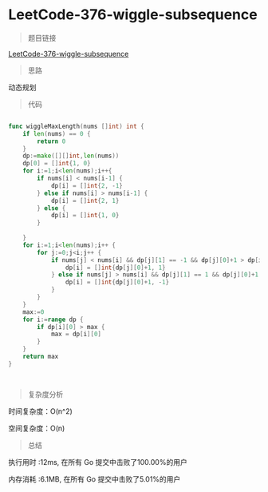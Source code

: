 #  LeetCode-376-wiggle-subsequence

>题目链接

[LeetCode-376-wiggle-subsequence](https://leetcode-cn.com/problems/wiggle-subsequence/)

>思路

动态规划

>代码


```go

func wiggleMaxLength(nums []int) int {
    if len(nums) == 0 {
        return 0
    }
    dp:=make([][]int,len(nums))
    dp[0] = []int{1, 0} 
    for i:=1;i<len(nums);i++{
        if nums[i] < nums[i-1] {
            dp[i] = []int{2, -1}
        } else if nums[i] > nums[i-1] {
            dp[i] = []int{2, 1}
        } else {
            dp[i] = []int{1, 0} 
        }
        
    }
    for i:=1;i<len(nums);i++ {
        for j:=0;j<i;j++ {
            if nums[j] < nums[i] && dp[j][1] == -1 && dp[j][0]+1 > dp[i][0]{
                dp[i] = []int{dp[j][0]+1, 1}
            } else if nums[j] > nums[i] && dp[j][1] == 1 && dp[j][0]+1 > dp[i][0]{
                dp[i] = []int{dp[j][0]+1, -1}
            }
        }
    }
    max:=0
    for i:=range dp {
        if dp[i][0] > max {
            max = dp[i][0]
        }
    }
    return max
}




```

>复杂度分析

时间复杂度：O(n^2)

空间复杂度：O(n)

>总结

执行用时 :12ms, 在所有 Go 提交中击败了100.00%的用户
 
内存消耗 :6.1MB, 在所有 Go 提交中击败了5.01%的用户
